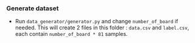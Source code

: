 ### Generate dataset

- Run `data_generator/generator.py` and change `number_of_board` if needed. This will create 2 files in this folder : `data.csv` and `label.csv`, each contain `number_of_board * 81` samples.
